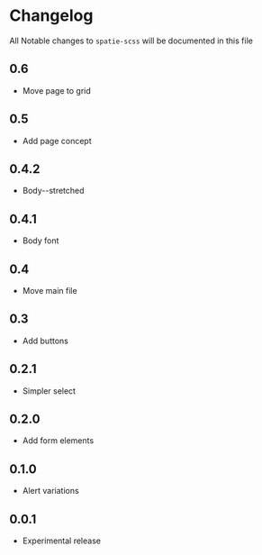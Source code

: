 # Changelog

All Notable changes to `spatie-scss` will be documented in this file

## 0.6
- Move page to grid

## 0.5
- Add page concept

## 0.4.2
- Body--stretched

## 0.4.1
- Body font

## 0.4
- Move main file

## 0.3
- Add buttons

## 0.2.1
- Simpler select

## 0.2.0
- Add form elements

## 0.1.0
- Alert variations

## 0.0.1
- Experimental release
